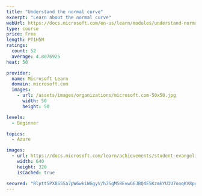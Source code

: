 ```yaml
---
title: "Understand the normal curve"
excerpt: "Learn about the normal curve"
webUrl: https://docs.microsoft.com/en-us/learn/modules/understand-normal-curve/
type: course
price: Free
length: PT1H5M
ratings:
  count: 52
  average: 4.8076925
heat: 50

provider:
  name: Microsoft Learn
  domain: microsoft.com
  images:
    - url: /assets/images/organizations/microsoft.com-50x50.jpg
      width: 50
      height: 50

levels:
  - Beginner

topics:
  - Azure

images:
  - url: https://docs.microsoft.com/learn/achievements/student-evangelism/understand-normal-curve-social.png
    width: 640
    height: 320
    isCached: true

secured: "Rlptt5PX8S5Sa7pW6wkiWGgyV/h7SgM58EvwG6JBQdE5KzmkYU1U7ooqKV8pg87xSNMFjBSLZgdzFPijrhJoq6ZU8RPRf1XMBueWncBjpQBMisWqMJ9UJV3TMJ1ho76mTZkN7eZH85fwo7D5/tr1KfrLOX0VhI/yr7Bmr3s62c9P3aHoBNMqb4RgtwchIS56aSwNYZ5TDOIM+ejWxlqYGtHUmRkDmskbgGQ3rI/7ZgbXtk6vtRdXx2SrVO8k9VsPODhBQfIUoVUZm+eVeAg0Vehimj/hZ2cWNHIiCue1xMLkaZ7afXMRuM2xLfL+Ds7CrgpMh8GA7yO73rAUTuQK6D9sGRsNX9Or6wTLg7vJIJxynjirJ18kWlQ1vtDWVlVXw0uSvP1+9ahxS+nTuMeNb76i089R3jzWm6qASVKeiUI=;9JLkrZTBCwryh/PpriddqQ=="
---
```


